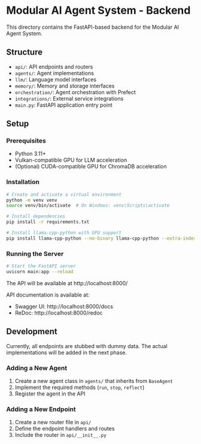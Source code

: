 # Modular AI Agent System - Backend

This directory contains the FastAPI-based backend for the Modular AI Agent System.

## Structure

- `api/`: API endpoints and routers
- `agents/`: Agent implementations
- `llm/`: Language model interfaces
- `memory/`: Memory and storage interfaces
- `orchestration/`: Agent orchestration with Prefect
- `integrations/`: External service integrations
- `main.py`: FastAPI application entry point

## Setup

### Prerequisites

- Python 3.11+
- Vulkan-compatible GPU for LLM acceleration
- (Optional) CUDA-compatible GPU for ChromaDB acceleration

### Installation

```bash
# Create and activate a virtual environment
python -m venv venv
source venv/bin/activate  # On Windows: venv\Scripts\activate

# Install dependencies
pip install -r requirements.txt

# Install llama-cpp-python with GPU support
pip install llama-cpp-python --no-binary llama-cpp-python --extra-index-url https://mlc.ai/wheels
```

### Running the Server

```bash
# Start the FastAPI server
uvicorn main:app --reload
```

The API will be available at http://localhost:8000/

API documentation is available at:
- Swagger UI: http://localhost:8000/docs
- ReDoc: http://localhost:8000/redoc

## Development

Currently, all endpoints are stubbed with dummy data. The actual implementations will be added in the next phase.

### Adding a New Agent

1. Create a new agent class in `agents/` that inherits from `BaseAgent`
2. Implement the required methods (`run`, `stop`, `reflect`)
3. Register the agent in the API

### Adding a New Endpoint

1. Create a new router file in `api/`
2. Define the endpoint handlers and routes
3. Include the router in `api/__init__.py` 
